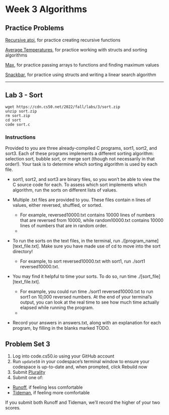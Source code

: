 # Week 3 Algorithms

## Practice Problems
[Recursive atoi](https://cs50.harvard.edu/x/2023/problems/3/atoi/), for practice creating recursive functions

[Average Temperatures](https://cs50.harvard.edu/x/2023/problems/3/temps/), for practice working with structs and sorting algorithms

[Max](https://cs50.harvard.edu/x/2023/problems/3/max/), for practice passing arrays to functions and finding maximum values

[Snackbar](https://cs50.harvard.edu/x/2023/problems/3/snackbar/), for practice using structs and writing a linear search algorithm

---

## Lab 3 - Sort
```
wget https://cdn.cs50.net/2022/fall/labs/3/sort.zip
unzip sort.zip
rm sort.zip
cd sort
code sort.c
```
### Instructions
Provided to you are three already-compiled C programs, sort1, sort2, and sort3. Each of these programs implements a different sorting algorithm: selection sort, bubble sort, or merge sort (though not necessarily in that order!). Your task is to determine which sorting algorithm is used by each file.

- sort1, sort2, and sort3 are binary files, so you won’t be able to view the C source code for each. To assess which sort implements which algorithm, run the sorts on different lists of values.

- Multiple .txt files are provided to you. These files contain n lines of values, either reversed, shuffled, or sorted.
  - For example, reversed10000.txt contains 10000 lines of numbers that are reversed from 10000, while random10000.txt contains 10000 lines of numbers that are in random order.
  - 
- To run the sorts on the text files, in the terminal, run ./[program_name] [text_file.txt]. Make sure you have made use of cd to move into the sort directory!
  - For example, to sort reversed10000.txt with sort1, run ./sort1 reversed10000.txt.
  
- You may find it helpful to time your sorts. To do so, run time ./[sort_file] [text_file.txt].
  - For example, you could run time ./sort1 reversed10000.txt to run sort1 on 10,000 reversed numbers. At the end of your terminal’s output, you can look at the real time to see how much time actually elapsed while running the program.
  - 
- Record your answers in answers.txt, along with an explanation for each program, by filling in the blanks marked TODO.

## Problem Set 3
1. Log into code.cs50.io using your GitHub account
2. Run `update50` in your codespace’s terminal window to ensure your codespace is up-to-date and, when prompted, click Rebuild now
3. Submit [Plurality](https://cs50.harvard.edu/x/2023/psets/3/plurality/)
4. Submit one of:
  - [Runoff](https://cs50.harvard.edu/x/2023/psets/3/runoff/), if feeling less comfortable
  - [Tideman](https://cs50.harvard.edu/x/2023/psets/3/tideman/), if feeling more comfortable
  
If you submit both Runoff and Tideman, we’ll record the higher of your two scores.
